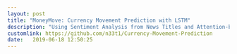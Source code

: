 ```yaml
---
layout: post
title: "MoneyMove: Currency Movement Prediction with LSTM"
description: "Using Sentiment Analysis from News Titles and Attention-based LSTM model to predict Foreign Exchange Market(Forex) movements."
customlink: https://github.com/n33t1/Currency-Movement-Prediction
date:   2019-06-18 12:50:25
---
```

